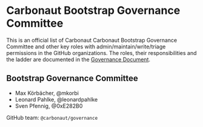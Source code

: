 # Carbonaut Bootstrap Governance Committee

This is an official list of Carbonaut Carbonaut Bootstrap Governance Committee and other key roles
with admin/maintain/write/triage permissions in the GitHub organizations.
The roles, their responsibilities and the ladder are documented in the [Governance Document](./governance-charter.md).

<!--
Names added to this file should be in the following format:
* Individual's Name, @githubhandle
-->

## Bootstrap Governance Committee

* Max Körbächer, @mkorbi
* Leonard Pahlke, @leonardpahlke
* Sven Pfennig, @0xE282B0

GitHub team: `@carbonaut/governance`